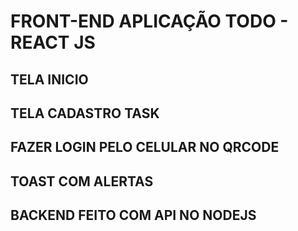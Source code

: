 # FRONT-END APLICAÇÃO TODO - REACT JS

## TELA INICIO

## TELA CADASTRO TASK

## FAZER LOGIN PELO CELULAR NO QRCODE

## TOAST COM ALERTAS

## BACKEND FEITO COM API NO NODEJS
